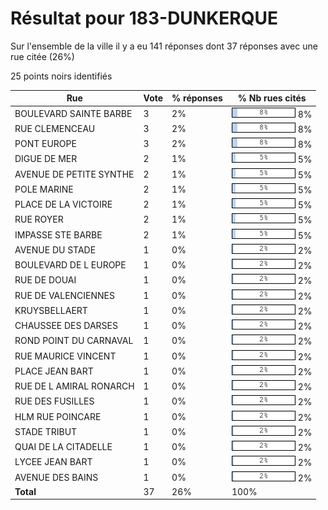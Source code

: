 # Résultat pour 183-DUNKERQUE

Sur l'ensemble de la ville il y a eu 141 réponses dont 37 réponses avec une rue citée (26%)

25 points noirs identifiés

| Rue | Vote | % réponses | % Nb rues cités|
|-----|------|------------|----------------|
| BOULEVARD SAINTE BARBE | 3 | 2% | <img src="../../img/bar_8.gif" />&nbsp;8%|
| RUE CLEMENCEAU | 3 | 2% | <img src="../../img/bar_8.gif" />&nbsp;8%|
| PONT EUROPE | 3 | 2% | <img src="../../img/bar_8.gif" />&nbsp;8%|
| DIGUE DE MER | 2 | 1% | <img src="../../img/bar_5.gif" />&nbsp;5%|
| AVENUE DE PETITE SYNTHE | 2 | 1% | <img src="../../img/bar_5.gif" />&nbsp;5%|
| POLE MARINE | 2 | 1% | <img src="../../img/bar_5.gif" />&nbsp;5%|
| PLACE DE LA VICTOIRE | 2 | 1% | <img src="../../img/bar_5.gif" />&nbsp;5%|
| RUE ROYER | 2 | 1% | <img src="../../img/bar_5.gif" />&nbsp;5%|
| IMPASSE STE BARBE | 2 | 1% | <img src="../../img/bar_5.gif" />&nbsp;5%|
| AVENUE DU STADE | 1 | 0% | <img src="../../img/bar_2.gif" />&nbsp;2%|
| BOULEVARD DE L EUROPE | 1 | 0% | <img src="../../img/bar_2.gif" />&nbsp;2%|
| RUE DE DOUAI | 1 | 0% | <img src="../../img/bar_2.gif" />&nbsp;2%|
| RUE DE VALENCIENNES | 1 | 0% | <img src="../../img/bar_2.gif" />&nbsp;2%|
| KRUYSBELLAERT | 1 | 0% | <img src="../../img/bar_2.gif" />&nbsp;2%|
| CHAUSSEE DES DARSES | 1 | 0% | <img src="../../img/bar_2.gif" />&nbsp;2%|
| ROND POINT DU CARNAVAL | 1 | 0% | <img src="../../img/bar_2.gif" />&nbsp;2%|
| RUE MAURICE VINCENT | 1 | 0% | <img src="../../img/bar_2.gif" />&nbsp;2%|
| PLACE JEAN BART | 1 | 0% | <img src="../../img/bar_2.gif" />&nbsp;2%|
| RUE DE L AMIRAL RONARCH | 1 | 0% | <img src="../../img/bar_2.gif" />&nbsp;2%|
| RUE DES FUSILLES | 1 | 0% | <img src="../../img/bar_2.gif" />&nbsp;2%|
| HLM RUE POINCARE | 1 | 0% | <img src="../../img/bar_2.gif" />&nbsp;2%|
| STADE TRIBUT | 1 | 0% | <img src="../../img/bar_2.gif" />&nbsp;2%|
| QUAI DE LA CITADELLE | 1 | 0% | <img src="../../img/bar_2.gif" />&nbsp;2%|
| LYCEE JEAN BART | 1 | 0% | <img src="../../img/bar_2.gif" />&nbsp;2%|
| AVENUE DES BAINS | 1 | 0% | <img src="../../img/bar_2.gif" />&nbsp;2%|
| **Total** | 37 | 26% | 100%|
